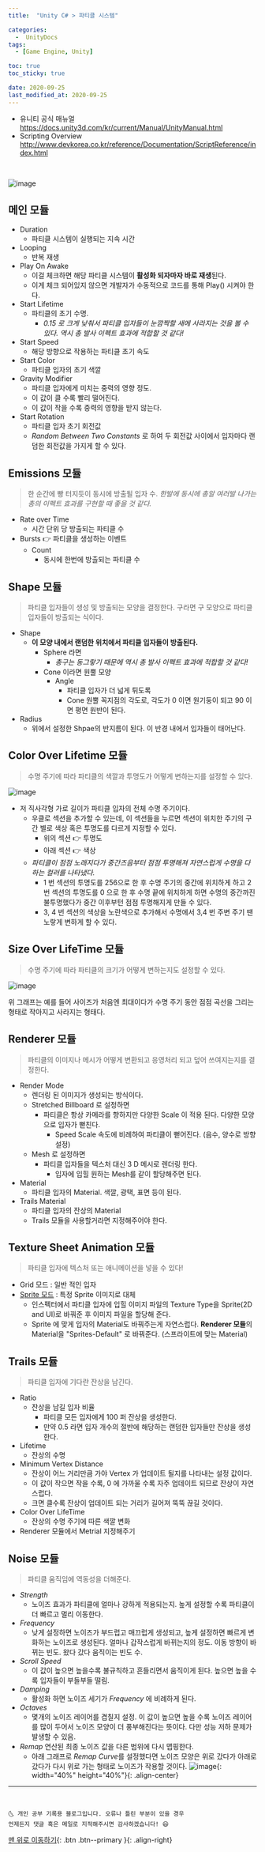 ```yaml
---
title:  "Unity C# > 파티클 시스템" 

categories:
  -  UnityDocs
tags:
  - [Game Engine, Unity]

toc: true
toc_sticky: true

date: 2020-09-25
last_modified_at: 2020-09-25
---
```


- 유니티 공식 매뉴얼 <https://docs.unity3d.com/kr/current/Manual/UnityManual.html>
- Scripting Overview <http://www.devkorea.co.kr/reference/Documentation/ScriptReference/index.html>

<br>

![image](https://user-images.githubusercontent.com/42318591/94247622-58c91700-ff58-11ea-8d4d-1edb4452aba1.png)

## 메인 모듈

- Duration 
  - 파티클 시스템이 실행되는 지속 시간
- Looping 
  - 반복 재생 
- Play On Awake 
  - 이걸 체크하면 해당 파티클 시스템이 **활성화 되자마자 바로 재생**된다.
  - 이게 체크 되어있지 않으면 개발자가 수동적으로 코드를 통해 Play() 시켜야 한다. 
- Start Lifetime 
  - 파티클의 초기 수명.
    - *0.15 로 크게 낮춰서 파티클 입자들이 눈깜짝할 새에 사라지는 것을 볼 수 있다. 역시 총 발사 이펙트 효과에 적합할 것 같다!*
- Start Speed 
  - 해당 방향으로 작용하는 파티클 초기 속도
- Start Color
  - 파티클 입자의 초기 색깔
- Gravity Modifier
  - 파티클 입자에게 미치는 중력의 영향 정도.
  - 이 값이 클 수록 빨리 떨어진다.
  - 이 값이 작을 수록 중력의 영향을 받지 않는다.
- Start Rotation
  - 파티클 입자 초기 회전값
  - *Random Between Two Constants* 로 하여 두 회전값 사이에서 입자마다 랜덤한 회전값을 가지게 할 수 있다.

## Emissions 모듈

> 한 순간에 빵 터지듯이 동시에 방출될 입자 수. *한발에 동시에 총알 여러발 나가는 총의 이펙트 효과를 구현할 때 좋을 것 같다.*


- Rate over Time 
  - 시간 단위 당 방출되는 파티클 수
- Bursts 👉 파티클을 생성하는 이벤트
  - Count
    - 동시에 한번에 방출되는 파티클 수


## Shape 모듈

> 파티클 입자들이 생성 및 방출되는 모양을 결정한다. 구라면 구 모양으로 파티클 입자들이 방출되는 식이다. 

- Shape
  - **이 모양 내에서 랜덤한 위치에서 파티클 입자들이 방출된다.**
    - Sphere 라면  
      - *총구는 동그랗기 때문에 역시 총 발사 이펙트 효과에 적합할 것 같다!*
    - Cone 이라면 원뿔 모양
      - Angle
        - 파티클 입자가 더 넓게 튀도록
        - Cone 원뿔 꼭지점의 각도로, 각도가 0 이면 원기둥이 되고 90 이면 평면 원반이 된다.
- Radius 
  - 위에서 설정한 Shpae의 반지름이 된다. 이 반경 내에서 입자들이 태어난다.


## Color Over Lifetime 모듈

> 수명 주기에 따라 파티클의 색깔과 투명도가 어떻게 변하는지를 설정할 수 있다.

![image](https://user-images.githubusercontent.com/42318591/94117399-1d124c80-fe87-11ea-8a46-0f22494a717e.png)

- 저 직사각형 가로 길이가 파티클 입자의 전체 수명 주기이다.
    - 우클로 섹션을 추가할 수 있는데, 이 섹션들을 누르면 섹션이 위치한 주기의 구간 별로 색상 혹은 투명도를 다르게 지정할 수 있다. 
        - 위의 섹션 👉 투명도
        - 아래 섹션 👉 색상 
    - *파티클이 점점 노래지다가 중간즈음부터 점점 투명해져 자연스럽게 수명을 다하는 컬러를 나타냈다.*
        - 1 번 섹션의 투명도를 256으로 한 후 수명 주기의 중간에 위치하게 하고 2 번 섹션의 투명도를 0 으로 한 후 수명 끝에 위치하게 하면 수명의 중간까진 불투명했다가 중간 이후부턴 점점 투명해지게 만들 수 있다.
        - 3, 4 번 섹션의 색상을 노란색으로 추가해서 수명에서 3,4 번 주변 주기 땐 노랗게 변하게 할 수 있다. 


## Size Over LifeTime 모듈

> 수명 주기에 따라 파티클의 크기가 어떻게 변하는지도 설정할 수 있다.

![image](https://user-images.githubusercontent.com/42318591/94119812-5b5d3b00-fe8a-11ea-85b6-42440c2706c7.png)

위 그래프는 예를 들어 사이즈가 처음엔 최대이다가 수명 주기 동안 점점 곡선을 그리는 형태로 작아지고 사라지는 형태다.


## Renderer 모듈

> 파티클의 이미지나 메시가 어떻게 변환되고 응영처리 되고 덮어 쓰여지는지를 결정한다.

- Render Mode
  - 렌더링 된 이미지가 생성되는 방식이다.
  - Stretched Billboard 로 설정하면 
    - 파티클은 항상 카메라를 향하지만 다양한 Scale 이 적용 된다. 다양한 모양으로 입자가 뻗친다.
      - Speed Scale 속도에 비례하여 파티클이 뻗어진다. (음수, 양수로 방향 설정)
  - Mesh 로 설정하면 
    - 파티클 입자들을 텍스처 대신 3 D 메시로 렌더링 한다.
      - 입자에 입힐 원하는 Mesh를 같이 할당해주면 된다.
- Material
  - 파티클 입자의 Material. 색깔, 광택, 표면 등이 된다.
- Trails Material
  - 파티클 입자의 잔상의 Material
  - Trails 모듈을 사용할거라면 지정해주어야 한다.


## Texture Sheet Animation 모듈

> 파티클 입자에 텍스처 또는 애니메이션을 넣을 수 있다!

- Grid 모드 : 일반 적인 입자
- <u>Sprite 모드</u> : 특정 Sprite 이미지로 대체
  - 인스펙터에서 파티클 입자에 입힐 이미지 파일의 Texture Type을 Sprite(2D and UI)로 바꿔준 후 이미지 파일을 할당해 준다.
  - Sprite 에 맞게 입자의 Material도 바꿔주는게 자연스럽다. **Renderer 모듈**의 Material을 "Sprites-Default" 로 바꿔준다. (스프라이트에 맞는 Material)

    
## Trails 모듈

> 파티클 입자에 기다란 잔상을 남긴다. 

- Ratio 
  - 잔상을 남길 입자 비율
    - 파티클 모든 입자에게 100 퍼 잔상을 생성한다. 
    - 만약 0.5 라면 입자 개수의 절반에 해당하는 랜덤한 입자들만 잔상을 생성한다. 
- Lifetime
  - 잔상의 수명 
- Minimum Vertex Distance
  - 잔상이 어느 거리만큼 가야 Vertex 가 업데이트 될지를 나타내는 설정 값이다.
  - 이 값이 작으면 작을 수록, 0 에 가까울 수록 자주 업데이트 되므로 잔상이 자연스럽다. 
  - 크면 클수록 잔상이 업데이트 되는 거리가 길어져 뚝뚝 끊길 것이다.
- Color Over LifeTime
  - 잔상의 수명 주기에 따른 색깔 변화
- Renderer 모듈에서 Metrial 지정해주기


## Noise 모듈

> 파티클 움직임에 역동성을 더해준다. 

- *Strength* 
  - 노이즈 효과가 파티클에 얼마나 강하게 적용되는지. 높게 설정할 수록 파티클이 더 빠르고 멀리 이동한다.
- *Frequency* 
  - 낮게 설정하면 노이즈가 부드럽고 매끄럽게 생성되고, 높게 설정하면 빠르게 변화하는 노이즈로 생성된다. 얼마나 갑작스럽게 바뀌는지의 정도. 이동 방향이 바뀌는 빈도. 왔다 갔다 움직이는 빈도 수.
- *Scroll Speed* 
  - 이 값이 높으면 높을수록 불규칙하고 흔들리면서 움직이게 된다. 높으면 높을 수록 입자들이 부들부들 떨림.
- *Damping* 
  - 활성화 하면 노이즈 세기가 *Frequency* 에 비례하게 된다.
 - *Octaves* 
   - 몇개의 노이즈 레이어를 겹칠지 설정. 이 값이 높으면 높을 수록 노이즈 레이어를 많이 두어서 노이즈 모양이 더 풍부해진다는 뜻이다. 다만 성능 저하 문제가 발생할 수 있음.
  - *Remap* 연산된 최종 노이즈 값을 다른 범위에 다시 맵핑한다.
    - 아래 그래프로 *Remap Curve*를 설정했다면 노이즈 모양은 위로 갔다가 아래로 갔다가 다시 위로 가는 형태로 노이즈가 작용할 것이다.
    ![image](https://user-images.githubusercontent.com/42318591/94633012-13656a80-0307-11eb-9b66-a8c4f8766277.png){: width="40%" height="40%"}{: .align-center}


***
<br>

    🌜 개인 공부 기록용 블로그입니다. 오류나 틀린 부분이 있을 경우 
    언제든지 댓글 혹은 메일로 지적해주시면 감사하겠습니다! 😄

[맨 위로 이동하기](#){: .btn .btn--primary }{: .align-right}
